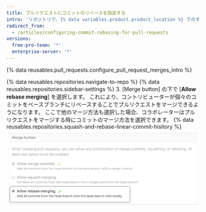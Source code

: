 ```yaml
---
title: プルリクエストにコミットのリベースを設定する
intro: 'リポジトリで、{% data variables.product.product_location %} でのすべてのプルリクエストマージについて、コミットのリベースを強制、許可、または無効にできます。'
redirect_from:
  - /articles/configuring-commit-rebasing-for-pull-requests
versions:
  free-pro-team: '*'
  enterprise-server: '*'
---
```


{% data reusables.pull_requests.configure_pull_request_merges_intro %}

{% data reusables.repositories.navigate-to-repo %}
{% data reusables.repositories.sidebar-settings %}
3. [Merge button] の下で [**Allow rebase merging**] を選択します。 これにより、コントリビューターが個々のコミットをベースブランチにリベースすることでプルリクエストをマージできるようになります。 ここで他のマージ方法も選択した場合、コラボレーターはプルリクエストをマージする時にコミットのマージ方法を選択できます。 {% data reusables.repositories.squash-and-rebase-linear-commit-hisitory %} ![プルリクエストのリベースコミット](/assets/images/help/repository/pr-merge-rebase.png)
